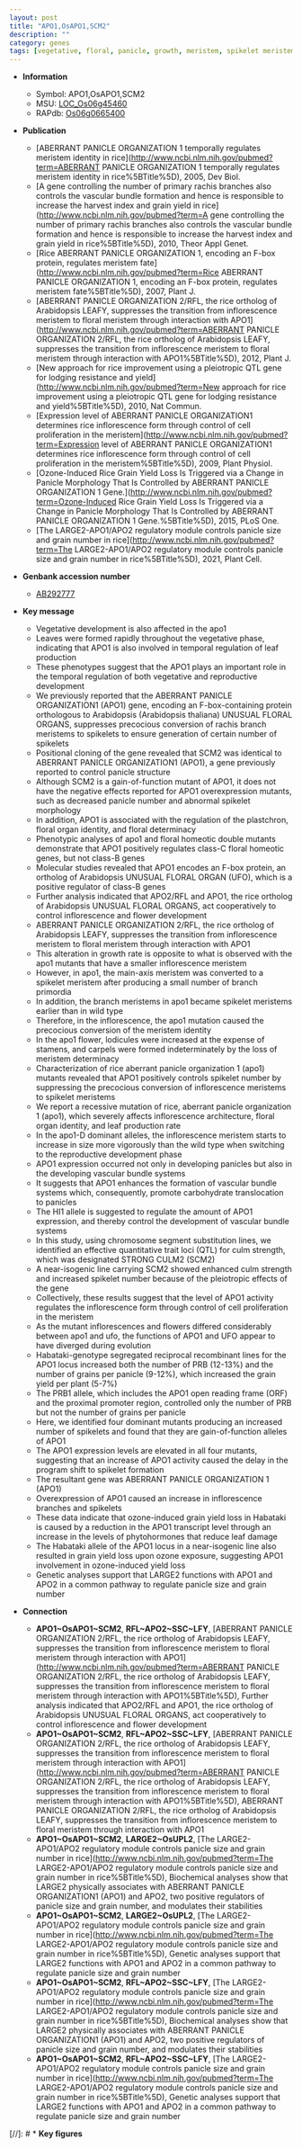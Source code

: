 ```yaml
---
layout: post
title: "APO1,OsAPO1,SCM2"
description: ""
category: genes
tags: [vegetative, floral, panicle, growth, meristem, spikelet meristem, inflorescence, flower, reproductive, vascular bundle, culm, grains per panicle, spikelet, stamen, leaf, architecture, inflorescence architecture, spikelet number, floral meristem, grain yield, grain, yield, grain number, panicle size]
---
```


* **Information**  
    + Symbol: APO1,OsAPO1,SCM2  
    + MSU: [LOC_Os06g45460](http://rice.uga.edu/cgi-bin/ORF_infopage.cgi?orf=LOC_Os06g45460)  
    + RAPdb: [Os06g0665400](https://rapdb.dna.affrc.go.jp/locus/?name=Os06g0665400)  

* **Publication**  
    + [ABERRANT PANICLE ORGANIZATION 1 temporally regulates meristem identity in rice](http://www.ncbi.nlm.nih.gov/pubmed?term=ABERRANT PANICLE ORGANIZATION 1 temporally regulates meristem identity in rice%5BTitle%5D), 2005, Dev Biol.
    + [A gene controlling the number of primary rachis branches also controls the vascular bundle formation and hence is responsible to increase the harvest index and grain yield in rice](http://www.ncbi.nlm.nih.gov/pubmed?term=A gene controlling the number of primary rachis branches also controls the vascular bundle formation and hence is responsible to increase the harvest index and grain yield in rice%5BTitle%5D), 2010, Theor Appl Genet.
    + [Rice ABERRANT PANICLE ORGANIZATION 1, encoding an F-box protein, regulates meristem fate](http://www.ncbi.nlm.nih.gov/pubmed?term=Rice ABERRANT PANICLE ORGANIZATION 1, encoding an F-box protein, regulates meristem fate%5BTitle%5D), 2007, Plant J.
    + [ABERRANT PANICLE ORGANIZATION 2/RFL, the rice ortholog of Arabidopsis LEAFY, suppresses the transition from inflorescence meristem to floral meristem through interaction with APO1](http://www.ncbi.nlm.nih.gov/pubmed?term=ABERRANT PANICLE ORGANIZATION 2/RFL, the rice ortholog of Arabidopsis LEAFY, suppresses the transition from inflorescence meristem to floral meristem through interaction with APO1%5BTitle%5D), 2012, Plant J.
    + [New approach for rice improvement using a pleiotropic QTL gene for lodging resistance and yield](http://www.ncbi.nlm.nih.gov/pubmed?term=New approach for rice improvement using a pleiotropic QTL gene for lodging resistance and yield%5BTitle%5D), 2010, Nat Commun.
    + [Expression level of ABERRANT PANICLE ORGANIZATION1 determines rice inflorescence form through control of cell proliferation in the meristem](http://www.ncbi.nlm.nih.gov/pubmed?term=Expression level of ABERRANT PANICLE ORGANIZATION1 determines rice inflorescence form through control of cell proliferation in the meristem%5BTitle%5D), 2009, Plant Physiol.
    + [Ozone-Induced Rice Grain Yield Loss Is Triggered via a Change in Panicle Morphology That Is Controlled by ABERRANT PANICLE ORGANIZATION 1 Gene.](http://www.ncbi.nlm.nih.gov/pubmed?term=Ozone-Induced Rice Grain Yield Loss Is Triggered via a Change in Panicle Morphology That Is Controlled by ABERRANT PANICLE ORGANIZATION 1 Gene.%5BTitle%5D), 2015, PLoS One.
    + [The LARGE2-APO1/APO2 regulatory module controls panicle size and grain number in rice](http://www.ncbi.nlm.nih.gov/pubmed?term=The LARGE2-APO1/APO2 regulatory module controls panicle size and grain number in rice%5BTitle%5D), 2021, Plant Cell.

* **Genbank accession number**  
    + [AB292777](http://www.ncbi.nlm.nih.gov/nuccore/AB292777)

* **Key message**  
    + Vegetative development is also affected in the apo1
    + Leaves were formed rapidly throughout the vegetative phase, indicating that APO1 is also involved in temporal regulation of leaf production
    + These phenotypes suggest that the APO1 plays an important role in the temporal regulation of both vegetative and reproductive development
    + We previously reported that the ABERRANT PANICLE ORGANIZATION1 (APO1) gene, encoding an F-box-containing protein orthologous to Arabidopsis (Arabidopsis thaliana) UNUSUAL FLORAL ORGANS, suppresses precocious conversion of rachis branch meristems to spikelets to ensure generation of certain number of spikelets
    + Positional cloning of the gene revealed that SCM2 was identical to ABERRANT PANICLE ORGANIZATION1 (APO1), a gene previously reported to control panicle structure
    + Although SCM2 is a gain-of-function mutant of APO1, it does not have the negative effects reported for APO1 overexpression mutants, such as decreased panicle number and abnormal spikelet morphology
    + In addition, APO1 is associated with the regulation of the plastchron, floral organ identity, and floral determinacy
    + Phenotypic analyses of apo1 and floral homeotic double mutants demonstrate that APO1 positively regulates class-C floral homeotic genes, but not class-B genes
    + Molecular studies revealed that APO1 encodes an F-box protein, an ortholog of Arabidopsis UNUSUAL FLORAL ORGAN (UFO), which is a positive regulator of class-B genes
    + Further analysis indicated that APO2/RFL and APO1, the rice ortholog of Arabidopsis UNUSUAL FLORAL ORGANS, act cooperatively to control inflorescence and flower development
    + ABERRANT PANICLE ORGANIZATION 2/RFL, the rice ortholog of Arabidopsis LEAFY, suppresses the transition from inflorescence meristem to floral meristem through interaction with APO1
    + This alteration in growth rate is opposite to what is observed with the apo1 mutants that have a smaller inflorescence meristem
    + However, in apo1, the main-axis meristem was converted to a spikelet meristem after producing a small number of branch primordia
    + In addition, the branch meristems in apo1 became spikelet meristems earlier than in wild type
    + Therefore, in the inflorescence, the apo1 mutation caused the precocious conversion of the meristem identity
    + In the apo1 flower, lodicules were increased at the expense of stamens, and carpels were formed indeterminately by the loss of meristem determinacy
    + Characterization of rice aberrant panicle organization 1 (apo1) mutants revealed that APO1 positively controls spikelet number by suppressing the precocious conversion of inflorescence meristems to spikelet meristems
    + We report a recessive mutation of rice, aberrant panicle organization 1 (apo1), which severely affects inflorescence architecture, floral organ identity, and leaf production rate
    + In the apo1-D dominant alleles, the inflorescence meristem starts to increase in size more vigorously than the wild type when switching to the reproductive development phase
    + APO1 expression occurred not only in developing panicles but also in the developing vascular bundle systems
    + It suggests that APO1 enhances the formation of vascular bundle systems which, consequently, promote carbohydrate translocation to panicles
    + The HI1 allele is suggested to regulate the amount of APO1 expression, and thereby control the development of vascular bundle systems
    + In this study, using chromosome segment substitution lines, we identified an effective quantitative trait loci (QTL) for culm strength, which was designated STRONG CULM2 (SCM2)
    + A near-isogenic line carrying SCM2 showed enhanced culm strength and increased spikelet number because of the pleiotropic effects of the gene
    + Collectively, these results suggest that the level of APO1 activity regulates the inflorescence form through control of cell proliferation in the meristem
    + As the mutant inflorescences and flowers differed considerably between apo1 and ufo, the functions of APO1 and UFO appear to have diverged during evolution
    + Habataki-genotype segregated reciprocal recombinant lines for the APO1 locus increased both the number of PRB (12-13%) and the number of grains per panicle (9-12%), which increased the grain yield per plant (5-7%)
    + The PRB1 allele, which includes the APO1 open reading frame (ORF) and the proximal promoter region, controlled only the number of PRB but not the number of grains per panicle
    + Here, we identified four dominant mutants producing an increased number of spikelets and found that they are gain-of-function alleles of APO1
    + The APO1 expression levels are elevated in all four mutants, suggesting that an increase of APO1 activity caused the delay in the program shift to spikelet formation
    + The resultant gene was ABERRANT PANICLE ORGANIZATION 1 (APO1)
    + Overexpression of APO1 caused an increase in inflorescence branches and spikelets
    + These data indicate that ozone-induced grain yield loss in Habataki is caused by a reduction in the APO1 transcript level through an increase in the levels of phytohormones that reduce leaf damage
    + The Habataki allele of the APO1 locus in a near-isogenic line also resulted in grain yield loss upon ozone exposure, suggesting APO1 involvement in ozone-induced yield loss
    + Genetic analyses support that LARGE2 functions with APO1 and APO2 in a common pathway to regulate panicle size and grain number

* **Connection**  
    + __APO1~OsAPO1~SCM2__, __RFL~APO2~SSC~LFY__, [ABERRANT PANICLE ORGANIZATION 2/RFL, the rice ortholog of Arabidopsis LEAFY, suppresses the transition from inflorescence meristem to floral meristem through interaction with APO1](http://www.ncbi.nlm.nih.gov/pubmed?term=ABERRANT PANICLE ORGANIZATION 2/RFL, the rice ortholog of Arabidopsis LEAFY, suppresses the transition from inflorescence meristem to floral meristem through interaction with APO1%5BTitle%5D), Further analysis indicated that APO2/RFL and APO1, the rice ortholog of Arabidopsis UNUSUAL FLORAL ORGANS, act cooperatively to control inflorescence and flower development
    + __APO1~OsAPO1~SCM2__, __RFL~APO2~SSC~LFY__, [ABERRANT PANICLE ORGANIZATION 2/RFL, the rice ortholog of Arabidopsis LEAFY, suppresses the transition from inflorescence meristem to floral meristem through interaction with APO1](http://www.ncbi.nlm.nih.gov/pubmed?term=ABERRANT PANICLE ORGANIZATION 2/RFL, the rice ortholog of Arabidopsis LEAFY, suppresses the transition from inflorescence meristem to floral meristem through interaction with APO1%5BTitle%5D), ABERRANT PANICLE ORGANIZATION 2/RFL, the rice ortholog of Arabidopsis LEAFY, suppresses the transition from inflorescence meristem to floral meristem through interaction with APO1
    + __APO1~OsAPO1~SCM2__, __LARGE2~OsUPL2__, [The LARGE2-APO1/APO2 regulatory module controls panicle size and grain number in rice](http://www.ncbi.nlm.nih.gov/pubmed?term=The LARGE2-APO1/APO2 regulatory module controls panicle size and grain number in rice%5BTitle%5D),  Biochemical analyses show that LARGE2 physically associates with ABERRANT PANICLE ORGANIZATION1 (APO1) and APO2, two positive regulators of panicle size and grain number, and modulates their stabilities
    + __APO1~OsAPO1~SCM2__, __LARGE2~OsUPL2__, [The LARGE2-APO1/APO2 regulatory module controls panicle size and grain number in rice](http://www.ncbi.nlm.nih.gov/pubmed?term=The LARGE2-APO1/APO2 regulatory module controls panicle size and grain number in rice%5BTitle%5D),  Genetic analyses support that LARGE2 functions with APO1 and APO2 in a common pathway to regulate panicle size and grain number
    + __APO1~OsAPO1~SCM2__, __RFL~APO2~SSC~LFY__, [The LARGE2-APO1/APO2 regulatory module controls panicle size and grain number in rice](http://www.ncbi.nlm.nih.gov/pubmed?term=The LARGE2-APO1/APO2 regulatory module controls panicle size and grain number in rice%5BTitle%5D),  Biochemical analyses show that LARGE2 physically associates with ABERRANT PANICLE ORGANIZATION1 (APO1) and APO2, two positive regulators of panicle size and grain number, and modulates their stabilities
    + __APO1~OsAPO1~SCM2__, __RFL~APO2~SSC~LFY__, [The LARGE2-APO1/APO2 regulatory module controls panicle size and grain number in rice](http://www.ncbi.nlm.nih.gov/pubmed?term=The LARGE2-APO1/APO2 regulatory module controls panicle size and grain number in rice%5BTitle%5D),  Genetic analyses support that LARGE2 functions with APO1 and APO2 in a common pathway to regulate panicle size and grain number

[//]: # * **Key figures**  


